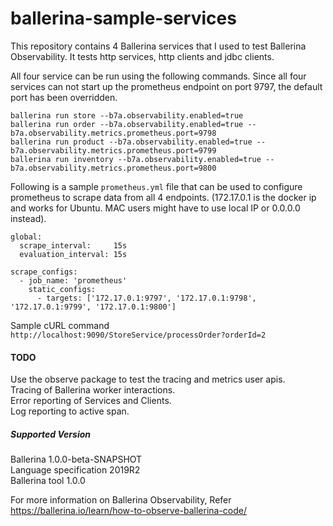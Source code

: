 # ballerina-sample-services

This repository contains 4 Ballerina services that I used to test Ballerina Observability.
It tests http services, http clients and jdbc clients.

All four service can be run using the following commands.
Since all four services can not start up the prometheus endpoint on port 9797, the default port has been overridden.

```
ballerina run store --b7a.observability.enabled=true 
ballerina run order --b7a.observability.enabled=true --b7a.observability.metrics.prometheus.port=9798 
ballerina run product --b7a.observability.enabled=true --b7a.observability.metrics.prometheus.port=9799 
ballerina run inventory --b7a.observability.enabled=true --b7a.observability.metrics.prometheus.port=9800
```

Following is a sample `prometheus.yml` file that can be used to configure prometheus to scrape data from all 4 endpoints.
(172.17.0.1 is the docker ip and works for Ubuntu. MAC users might have to use local IP or 0.0.0.0 instead).

```
global:
  scrape_interval:     15s
  evaluation_interval: 15s

scrape_configs:
  - job_name: 'prometheus'
    static_configs:
      - targets: ['172.17.0.1:9797', '172.17.0.1:9798', '172.17.0.1:9799', '172.17.0.1:9800']
```

Sample cURL command 
`http://localhost:9090/StoreService/processOrder?orderId=2`

#### TODO
Use the observe package to test the tracing and metrics user apis.  
Tracing of Ballerina worker interactions.  
Error reporting of Services and Clients.  
Log reporting to active span.

##### Supported Version
Ballerina 1.0.0-beta-SNAPSHOT  
Language specification 2019R2  
Ballerina tool 1.0.0  

For more information on Ballerina Observability, Refer https://ballerina.io/learn/how-to-observe-ballerina-code/
